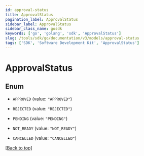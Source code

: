 ```yaml
---
id: approval-status
title: ApprovalStatus
pagination_label: ApprovalStatus
sidebar_label: ApprovalStatus
sidebar_class_name: gosdk
keywords: ['go', 'golang', 'sdk', 'ApprovalStatus'] 
slug: /tools/sdk/go/documentation/v3/models/approval-status
tags: ['SDK', 'Software Development Kit', 'ApprovalStatus']
---
```


# ApprovalStatus

## Enum


* `APPROVED` (value: `"APPROVED"`)

* `REJECTED` (value: `"REJECTED"`)

* `PENDING` (value: `"PENDING"`)

* `NOT_READY` (value: `"NOT_READY"`)

* `CANCELLED` (value: `"CANCELLED"`)


[[Back to top]](#) 


